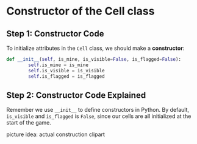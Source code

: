 # Constructor of the Cell class

## Step 1: Constructor Code

To initialize attributes in the `Cell` class, we should make a **constructor**:

```python
def __init__(self, is_mine, is_visible=False, is_flagged=False):
        self.is_mine = is_mine
        self.is_visible = is_visible
        self.is_flagged = is_flagged
```

## Step 2: Constructor Code Explained

Remember we use `__init__` to define constructors in Python. By default, `is_visible` and `is_flagged` is `False`, since our cells are all initialized at the start of the game.

picture idea: actual construction clipart

